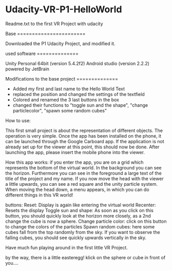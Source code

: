 # Udacity-VR-P1-HelloWorld

Readme.txt to the first VR Project with udacity


Base =======================

Downloaded the P1 Udacity Project, and modified it. 


used software ==============

Unity Personal 64bit (version 5.4.2f2)
Android studio (version 2.2.2) powered by JetBrain


Modifications to the base project ==============

- Added my first and last name to the Hello World Text
- replaced the position and changed the settings of the textfield
- Colored and renamed the 3 last buttons in the box
- changed their functions to "toggle sun and the shape", "change particlecolor", "spawn some random cubes" 


How to use:

This first small project is about the representation of different objects. 
The operation is very simple. Once the app has been installed on the phone, it can be launched through the 
Google Carboard app. If the application is not already set up for the viewer at this point, this should now be done.
After launching the app, please insert the mobile phone into the viewer.


How this app works:
if you enter the app, you are on a grid which represents the bottom of the virtual world. In the background 
you can see the horizon. Furthermore you can see in the foreground a large text of the title of the project 
and my name. If you now move the head with the viewer a little upwards, you can see a red square and the 
unity particle system.
When moving the head down, a menu appears, in which you can do different things in this VR world!


buttons:
Reset: 			Display is again like entering the virtual world
Recenter: 		Resets the display
Toggle sun and shape: 	As soon as you click on this button, you should quickly look at the horizon more 
			closely, as a 2nd change the cube is now a sphere.
Change particle color: 	click on this button to change the colors of the particles
Spawn random cubes: 	here some cubes fall from the top randomly from the sky. 
			If you want to observe the falling cubes, you should see quickly upwards vertically in the sky.

Have much fun playing around in the first little VR Project.

by the way, there is a little easteregg! klick on the sphere or cube in front of you....
